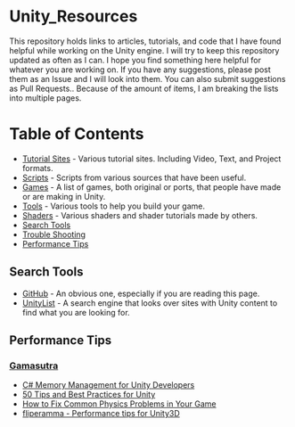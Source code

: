 # Unity_Resources
This repository holds links to articles, tutorials, and code that I have found helpful while working on the Unity engine.  I will try to keep this repository updated as often as I can.  I hope you find something here helpful for whatever you are working on.  If you have any suggestions, please post them as an Issue and I will look into them.  You can also submit suggestions as Pull Requests..  Because of the amount of items, I am breaking the lists into multiple pages.

# Table of Contents
- [Tutorial Sites](https://github.com/Endarren/Unity_Resources/tree/master/Tutorials) - Various tutorial sites.  Including Video, Text, and Project formats.
- [Scripts](https://github.com/Endarren/Unity_Resources/tree/master/Scripts) - Scripts from various sources that have been useful.  
- [Games](https://github.com/Endarren/Unity_Resources/tree/master/Games) - A list of games, both original or ports, that people have made or are making in Unity.
- [Tools](https://github.com/Endarren/Unity_Resources/blob/master/Tools/Readme.md) - Various tools to help you build your game.
- [Shaders](https://github.com/Endarren/Unity_Resources/tree/master/Shaders) - Various shaders and shader tutorials made by others.
- [Search Tools](#searchtools)
- [Trouble Shooting](#Trouble-shooting)
- [Performance Tips](#performance-tips)





## Search Tools
* [GitHub](github.com) - An obvious one, especially if you are reading this page.
* [UnityList](http://unitylist.com/) - A search engine that looks over sites with Unity content to find what you are looking for.


## Performance Tips
### [Gamasutra](https://www.gamasutra.com/)
* [C# Memory Management for Unity Developers](https://www.gamasutra.com/blogs/WendelinReich/20131109/203841/C_Memory_Management_for_Unity_Developers_part_1_of_3.php)
* [50 Tips and Best Practices for Unity](https://www.gamasutra.com/blogs/HermanTulleken/20160812/279100/50_Tips_and_Best_Practices_for_Unity_2016_Edition.php)
* [How to Fix Common Physics Problems in Your Game](https://gamedevelopment.tutsplus.com/articles/how-to-fix-common-physics-problems-in-your-game--cms-21418)
* [fliperamma - Performance tips for Unity3D](http://fliperamma.com/performance-tips-for-unity3d/)
